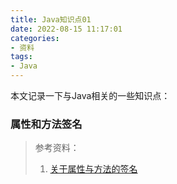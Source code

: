 ```yaml
---
title: Java知识点01
date: 2022-08-15 11:17:01
categories:
- 资料
tags:
- Java
---
```


本文记录一下与Java相关的一些知识点：
<!--more-->
### 属性和方法签名
>参考资料：
>1. [关于属性与方法的签名](https://morrisware01.gitbooks.io/android-learning-note/content/ndkkai-fa-zhi-lv/jniji-chu/shu-xing-yu-fang-fa-qian-ming.html?q=)

